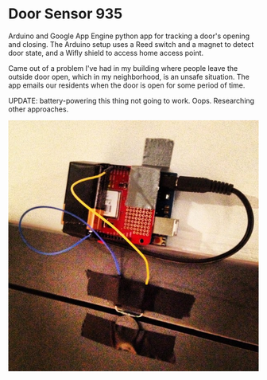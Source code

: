 Door Sensor 935
===============

Arduino and Google App Engine python app for tracking a door's opening and closing. The Arduino setup uses 
a Reed switch and a magnet to detect door state, and a Wifly shield to access home access point. 

Came out of a problem I've had in my building where people leave the outside door open, which in my neighborhood, 
is an unsafe situation. The app emails our residents when the door is open for some period of time. 

UPDATE: battery-powering this thing not going to work. Oops. Researching other approaches. 

![](http://github.com/ncoronges/DoorSensor935/raw/master/assets/doorsensor.jpg) 


